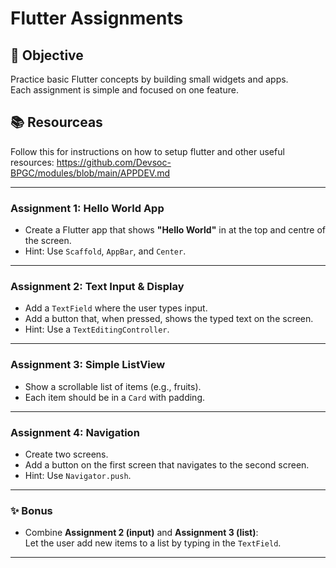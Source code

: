 # Flutter Assignments

## 🎯 Objective
Practice basic Flutter concepts by building small widgets and apps.  
Each assignment is simple and focused on one feature.

## 📚 Resourceas
Follow this for instructions on how to setup flutter and other useful resources: https://github.com/Devsoc-BPGC/modules/blob/main/APPDEV.md

---

### Assignment 1: Hello World App
- Create a Flutter app that shows **"Hello World"** in at the top and centre of the screen.
- Hint: Use `Scaffold`, `AppBar`, and `Center`.

---

### Assignment 2: Text Input & Display
- Add a `TextField` where the user types input.
- Add a button that, when pressed, shows the typed text on the screen.
- Hint: Use a `TextEditingController`.

---

### Assignment 3: Simple ListView
- Show a scrollable list of items (e.g., fruits).
- Each item should be in a `Card` with padding.

---

### Assignment 4: Navigation
- Create two screens.
- Add a button on the first screen that navigates to the second screen.
- Hint: Use `Navigator.push`.

---

### ✨ Bonus
- Combine **Assignment 2 (input)** and **Assignment 3 (list)**:  
  Let the user add new items to a list by typing in the `TextField`.

---

